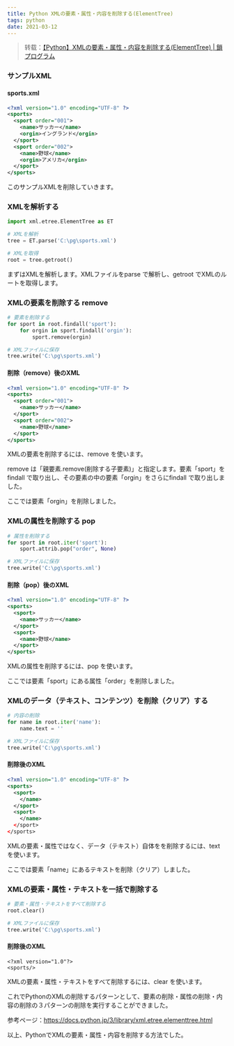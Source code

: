 ```yaml
---
title: Python XMLの要素・属性・内容を削除する(ElementTree)
tags: python
date: 2021-03-12
---
```


> 转载：[【Python】XMLの要素・属性・内容を削除する(ElementTree) | 鎖プログラム](https://pg-chain.com/python-xml-remove)

### サンプルXML

#### sports.xml

```xml
<?xml version="1.0" encoding="UTF-8" ?>
<sports>
  <sport order="001">
    <name>サッカー</name>
    <orgin>イングランド</orgin>
  </sport>
  <sport order="002">
    <name>野球</name>
    <orgin>アメリカ</orgin>
  </sport>
</sports>
```

このサンプルXMLを削除していきます。

### XMLを解析する

```python
import xml.etree.ElementTree as ET

# XMLを解析
tree = ET.parse('C:\pg\sports.xml')

# XMLを取得
root = tree.getroot()
```

まずはXMLを解析します。XMLファイルをparse で解析し、getroot でXMLのルートを取得します。

### XMLの要素を削除する remove

```python
# 要素を削除する
for sport in root.findall('sport'):
    for orgin in sport.findall('orgin'):
        sport.remove(orgin) 

# XMLファイルに保存
tree.write('C:\pg\sports.xml')
```

#### 削除（remove）後のXML

```xml
<?xml version="1.0" encoding="UTF-8" ?>
<sports>
  <sport order="001">
    <name>サッカー</name>
  </sport>
  <sport order="002">
    <name>野球</name>
  </sport>
</sports>
```

XMLの要素を削除するには、remove を使います。

remove は「親要素.remove(削除する子要素)」と指定します。要素「sport」をfindall で取り出し、その要素の中の要素「orgin」をさらにfindall で取り出しました。

ここでは要素「orgin」を削除しました。

### XMLの属性を削除する pop

```python
# 属性を削除する 
for sport in root.iter('sport'):
    sport.attrib.pop("order", None)

# XMLファイルに保存
tree.write('C:\pg\sports.xml')
```

#### 削除（pop）後のXML

```xml
<?xml version="1.0" encoding="UTF-8" ?>
<sports>
  <sport>
    <name>サッカー</name>
  </sport>
  <sport>
    <name>野球</name>
  </sport>
</sports>
```

XMLの属性を削除するには、pop を使います。

ここでは要素「sport」にある属性「order」を削除しました。

### XMLのデータ（テキスト、コンテンツ）を削除（クリア）する

```python
# 内容の削除
for name in root.iter('name'):
    name.text = ''

# XMLファイルに保存
tree.write('C:\pg\sports.xml')
```

#### 削除後のXML

```xml
<?xml version="1.0" encoding="UTF-8" ?>
<sports>
  <sport>
    </name>
  </sport>
  <sport>
    </name>
  </sport>
</sports>
```

XMLの要素・属性ではなく、データ（テキスト）自体をを削除するには、text  を使います。

ここでは要素「name」にあるテキストを削除（クリア）しました。

### XMLの要素・属性・テキストを一括で削除する

```python
# 要素・属性・テキストをすべて削除する
root.clear()

# XMLファイルに保存
tree.write('C:\pg\sports.xml')
```

#### 削除後のXML

```
<?xml version="1.0"?>
<sports/>
```

XMLの要素・属性・テキストをすべて削除するには、clear  を使います。

これでPythonのXMLの削除するパターンとして、要素の削除・属性の削除・内容の削除の３パターンの削除を実行することができました。

参考ページ：https://docs.python.jp/3/library/xml.etree.elementtree.html

以上、PythonでXMLの要素・属性・内容を削除する方法でした。